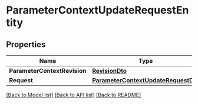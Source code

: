 # ParameterContextUpdateRequestEntity

## Properties

Name | Type | Description | Notes
------------ | ------------- | ------------- | -------------
**ParameterContextRevision** | [**RevisionDto**](RevisionDTO.md) |  | [optional] 
**Request** | [**ParameterContextUpdateRequestDto**](ParameterContextUpdateRequestDTO.md) |  | [optional] 

[[Back to Model list]](../README.md#documentation-for-models) [[Back to API list]](../README.md#documentation-for-api-endpoints) [[Back to README]](../README.md)


